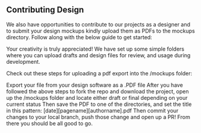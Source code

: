 ## Contributing Design

We also have opportunities to contribute to our projects as a designer and to submit your design mockups kindly upload them as PDFs to the mockups directory. Follow along with the below guide to get started:

Your creativity is truly appreciated! We have set up some simple folders where you can upload drafts and design files for review, and usage during development.

Check out these steps for uploading a pdf export into the /mockups folder:

Export your file from your design software as a .PDF file
After you have followed the above steps to fork the repo and download the project, open up the /mockups folder and locate either draft or final depending on your current status
Then save the PDF to one of the directories, and set the title in this pattern:
[date][pagename][authorname].pdf
Then commit your changes to your local branch, push those change and open up a PR! From there you should be all good to go.